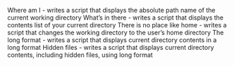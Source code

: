 Where am I - writes a script that displays the absolute path name of the current working directory
What’s in there - writes a script that displays the contents list of your current directory
There is no place like home - writes a script that changes the working directory to the user’s home directory
The long format - writes a script that displays current directory contents in a long format
Hidden files - writes a script that displays current directory contents, including hidden files, using long format
